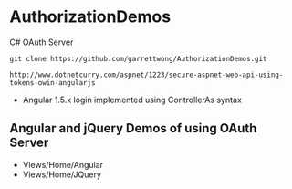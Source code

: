 # AuthorizationDemos
C# OAuth Server

`git clone https://github.com/garrettwong/AuthorizationDemos.git`

`http://www.dotnetcurry.com/aspnet/1223/secure-aspnet-web-api-using-tokens-owin-angularjs`

- Angular 1.5.x login implemented using ControllerAs syntax

## Angular and jQuery Demos of using OAuth Server

- Views/Home/Angular
- Views/Home/JQuery
